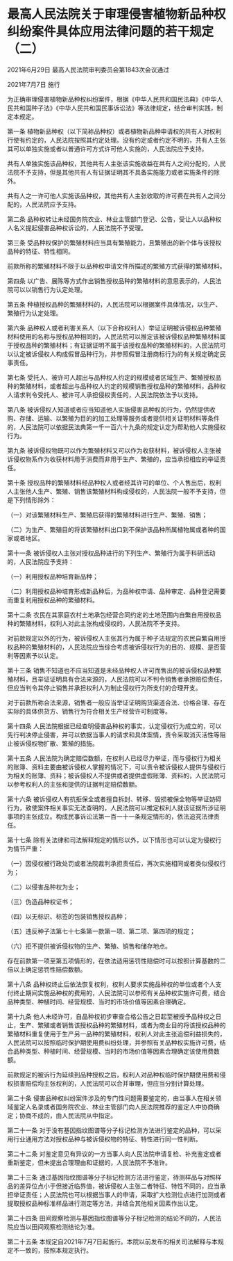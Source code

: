 # 最高人民法院关于审理侵害植物新品种权纠纷案件具体应用法律问题的若干规定（二）

2021年6月29日 最高人民法院审判委员会第1843次会议通过

2021年7月7日 施行

<!-- INFO END -->

为正确审理侵害植物新品种权纠纷案件，根据《中华人民共和国民法典》《中华人民共和国种子法》《中华人民共和国民事诉讼法》等法律规定，结合审判实践，制定本规定。

第一条 植物新品种权（以下简称品种权）或者植物新品种申请权的共有人对权利行使有约定的，人民法院按照其约定处理。没有约定或者约定不明的，共有人主张其可以单独实施或者以普通许可方式许可他人实施的，人民法院应予支持。

共有人单独实施该品种权，其他共有人主张该实施收益在共有人之间分配的，人民法院不予支持，但是其他共有人有证据证明其不具备实施能力或者实施条件的除外。

共有人之一许可他人实施该品种权，其他共有人主张收取的许可费在共有人之间分配的，人民法院应予支持。

第二条 品种权转让未经国务院农业、林业主管部门登记、公告，受让人以品种权人名义提起侵害品种权诉讼的，人民法院不予受理。

第三条 受品种权保护的繁殖材料应当具有繁殖能力，且繁殖出的新个体与该授权品种的特征、特性相同。

前款所称的繁殖材料不限于以品种权申请文件所描述的繁殖方式获得的繁殖材料。

第四条 以广告、展陈等方式作出销售授权品种的繁殖材料的意思表示的，人民法院可以以销售行为认定处理。

第五条 种植授权品种的繁殖材料的，人民法院可以根据案件具体情况，以生产、繁殖行为认定处理。

第六条 品种权人或者利害关系人（以下合称权利人）举证证明被诉侵权品种繁殖材料使用的名称与授权品种相同的，人民法院可以推定该被诉侵权品种繁殖材料属于授权品种的繁殖材料；有证据证明不属于该授权品种的繁殖材料的，人民法院可以认定被诉侵权人构成假冒品种行为，并参照假冒注册商标行为的有关规定确定民事责任。

第七条 受托人、被许可人超出与品种权人约定的规模或者区域生产、繁殖授权品种的繁殖材料，或者超出与品种权人约定的规模销售授权品种的繁殖材料，品种权人请求判令受托人、被许可人承担侵权责任的，人民法院依法予以支持。

第八条 被诉侵权人知道或者应当知道他人实施侵害品种权的行为，仍然提供收购、存储、运输、以繁殖为目的的加工处理等服务或者提供相关证明材料等条件的，人民法院可以依据民法典第一千一百六十九条的规定认定为帮助他人实施侵权行为。

第九条 被诉侵权物既可以作为繁殖材料又可以作为收获材料，被诉侵权人主张被诉侵权物系作为收获材料用于消费而非用于生产、繁殖的，应当承担相应的举证责任。

第十条 授权品种的繁殖材料经品种权人或者经其许可的单位、个人售出后，权利人主张他人生产、繁殖、销售该繁殖材料构成侵权的，人民法院一般不予支持，但是下列情形除外：

（一）对该繁殖材料生产、繁殖后获得的繁殖材料进行生产、繁殖、销售；

（二）为生产、繁殖目的将该繁殖材料出口到不保护该品种所属植物属或者种的国家或者地区。

第十一条 被诉侵权人主张对授权品种进行的下列生产、繁殖行为属于科研活动的，人民法院应予支持：

（一）利用授权品种培育新品种；

（二）利用授权品种培育形成新品种后，为品种权申请、品种审定、品种登记需要而重复利用授权品种的繁殖材料。

第十二条 农民在其家庭农村土地承包经营合同约定的土地范围内自繁自用授权品种的繁殖材料，权利人对此主张构成侵权的，人民法院不予支持。

对前款规定以外的行为，被诉侵权人主张其行为属于种子法规定的农民自繁自用授权品种的繁殖材料的，人民法院应当综合考虑被诉侵权行为的目的、规模、是否营利等因素予以认定。

第十三条 销售不知道也不应当知道是未经品种权人许可而售出的被诉侵权品种繁殖材料，且举证证明具有合法来源的，人民法院可以不判令销售者承担赔偿责任，但应当判令其停止销售并承担权利人为制止侵权行为所支付的合理开支。

对于前款所称合法来源，销售者一般应当举证证明购货渠道合法、价格合理、存在实际的具体供货方、销售行为符合相关生产经营许可制度等。

第十四条 人民法院根据已经查明侵害品种权的事实，认定侵权行为成立的，可以先行判决停止侵害，并可以依据当事人的请求和具体案情，责令采取消灭活性等阻止被诉侵权物扩散、繁殖的措施。

第十五条 人民法院为确定赔偿数额，在权利人已经尽力举证，而与侵权行为相关的账簿、资料主要由被诉侵权人掌握的情况下，可以责令被诉侵权人提供与侵权行为相关的账簿、资料；被诉侵权人不提供或者提供虚假账簿、资料的，人民法院可以参考权利人的主张和提供的证据判定赔偿数额。

第十六条 被诉侵权人有抗拒保全或者擅自拆封、转移、毁损被保全物等举证妨碍行为，致使案件相关事实无法查明的，人民法院可以推定权利人就该证据所涉证明事项的主张成立。构成民事诉讼法第一百一十一条规定情形的，依法追究法律责任。

第十七条 除有关法律和司法解释规定的情形以外，以下情形也可以认定为侵权行为情节严重：

（一）因侵权被行政处罚或者法院裁判承担责任后，再次实施相同或者类似侵权行为；

（二）以侵害品种权为业；

（三）伪造品种权证书；

（四）以无标识、标签的包装销售授权品种；

（五）违反种子法第七十七条第一款第一项、第二项、第四项的规定；

（六）拒不提供被诉侵权物的生产、繁殖、销售和储存地点。

存在前款第一项至第五项情形的，在依法适用惩罚性赔偿时可以按照计算基数的二倍以上确定惩罚性赔偿数额。

第十八条 品种权终止后依法恢复权利，权利人要求实施品种权的单位或者个人支付终止期间实施品种权的费用的，人民法院可以参照有关品种权实施许可费，结合品种类型、种植时间、经营规模、当时的市场价值等因素合理确定。

第十九条 他人未经许可，自品种权初步审查合格公告之日起至被授予品种权之日止，生产、繁殖或者销售该授权品种的繁殖材料，或者为商业目的将该授权品种的繁殖材料重复使用于生产另一品种的繁殖材料，权利人对此主张追偿利益损失的，人民法院可以按照临时保护期使用费纠纷处理，并参照有关品种权实施许可费，结合品种类型、种植时间、经营规模、当时的市场价值等因素合理确定该使用费数额。

前款规定的被诉行为延续到品种授权之后，权利人对品种权临时保护期使用费和侵权损害赔偿均主张权利的，人民法院可以合并审理，但应当分别计算处理。

第二十条 侵害品种权纠纷案件涉及的专门性问题需要鉴定的，由当事人在相关领域鉴定人名录或者国务院农业、林业主管部门向人民法院推荐的鉴定人中协商确定；协商不成的，由人民法院从中指定。

第二十一条 对于没有基因指纹图谱等分子标记检测方法进行鉴定的品种，可以采用行业通用方法对授权品种与被诉侵权物的特征、特性进行同一性判断。

第二十二条 对鉴定意见有异议的一方当事人向人民法院申请复检、补充鉴定或者重新鉴定，但未提出合理理由和证据的，人民法院不予准许。

第二十三条 通过基因指纹图谱等分子标记检测方法进行鉴定，待测样品与对照样品的差异位点小于但接近临界值，被诉侵权人主张二者特征、特性不同的，应当承担举证责任；人民法院也可以根据当事人的申请，采取扩大检测位点进行加测或者提取授权品种标准样品进行测定等方法，并结合其他相关因素作出认定。

第二十四条 田间观察检测与基因指纹图谱等分子标记检测的结论不同的，人民法院应当以田间观察检测结论为准。

第二十五条 本规定自2021年7月7日起施行。本院以前发布的相关司法解释与本规定不一致的，按照本规定执行。